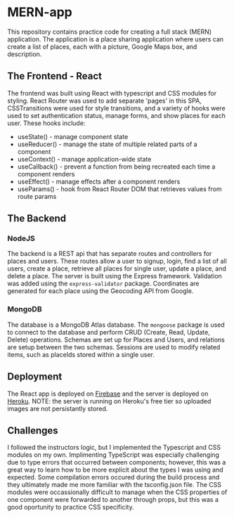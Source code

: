# MERN-app

This repository contains practice code for creating a full stack (MERN) application. The application is a place sharing application where users can create a list of places, each with a picture, Google Maps box, and description.

## The Frontend - React

The frontend was built using React with typescript and CSS modules for styling. React Router was used to add separate 'pages' in this SPA, CSSTransitions were used for style transitions, and a variety of hooks were used to set authentication status, manage forms, and show places for each user. These hooks include:

* useState() - manage component state
* useReducer() - manage the state of multiple related parts of a component
* useContext() - manage application-wide state
* useCallback() - prevent a function from being recreated each time a component renders
* useEffect() - manage effects after a component renders
* useParams() - hook from React Router DOM that retrieves values from route params

## The Backend

### NodeJS

The backend is a REST api that has separate routes and controllers for places and users. These routes allow a user to signup, login, find a list of all users, create a place, retrieve all places for single user, update a place, and delete a place. The server is built using the Express framework. Validation was added using the `express-validator` package. Coordinates are generated for each place using the Geocoding API from Google.

### MongoDB

The database is a MongoDB Atlas database. The `mongoose` package is used to connect to the database and perform CRUD (Create, Read, Update, Delete) operations. Schemas are set up for Places and Users, and relations are setup between the two schemas. Sessions are used to modify related items, such as placeIds stored within a single user.

## Deployment

The React app is deployed on [Firebase](https://mern-user-places-client.web.app/) and the server is deployed on [Heroku](https://mern-app-user-places.herokuapp.com/). NOTE: the server is running on Heroku's free tier so uploaded images are not persistantly stored.

## Challenges

I followed the instructors logic, but I implemented the Typescript and CSS modules on my own. Implimenting TypeScript was especially challenging due to type errors that occurred between components; however, this was a great way to learn how to be more explicit about the types I was using and expected. Some compilation errors occured during the build process and they ultimately made me more familiar with the tsconfig.json file. The CSS modules were occassionally difficult to manage when the CSS properties of one component were forwarded to another through props, but this was a good oportunity to practice CSS specificity.
